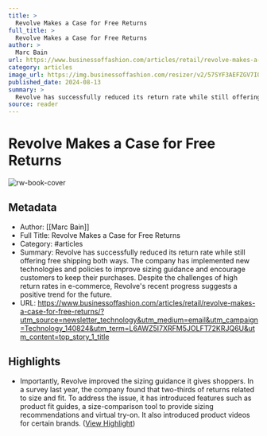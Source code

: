 ```yaml
---
title: >
  Revolve Makes a Case for Free Returns
full_title: >
  Revolve Makes a Case for Free Returns
author: >
  Marc Bain
url: https://www.businessoffashion.com/articles/retail/revolve-makes-a-case-for-free-returns/?utm_source=newsletter_technology&utm_medium=email&utm_campaign=Technology_140824&utm_term=L6AWZ5I7XRFM5JOLFT72KRJQ6U&utm_content=top_story_1_title
category: articles
image_url: https://img.businessoffashion.com/resizer/v2/57SYF3AEFZGV7IQJ7AVOIP6SRI.jpg?smart=true&auth=785a1951cc559455b0867dd9a2af95879284ac38307dd4d7d8d71fa35c1d7fc0&width=1200&height=630
published_date: 2024-08-13
summary: >
  Revolve has successfully reduced its return rate while still offering free shipping both ways. The company has implemented new technologies and policies to improve sizing guidance and encourage customers to keep their purchases. Despite the challenges of high return rates in e-commerce, Revolve's recent progress suggests a positive trend for the future.
source: reader
---
```

# Revolve Makes a Case for Free Returns

![rw-book-cover](https://img.businessoffashion.com/resizer/v2/57SYF3AEFZGV7IQJ7AVOIP6SRI.jpg?smart=true&auth=785a1951cc559455b0867dd9a2af95879284ac38307dd4d7d8d71fa35c1d7fc0&width=1200&height=630)

## Metadata
- Author: [[Marc Bain]]
- Full Title: Revolve Makes a Case for Free Returns
- Category: #articles
- Summary: Revolve has successfully reduced its return rate while still offering free shipping both ways. The company has implemented new technologies and policies to improve sizing guidance and encourage customers to keep their purchases. Despite the challenges of high return rates in e-commerce, Revolve's recent progress suggests a positive trend for the future.
- URL: https://www.businessoffashion.com/articles/retail/revolve-makes-a-case-for-free-returns/?utm_source=newsletter_technology&utm_medium=email&utm_campaign=Technology_140824&utm_term=L6AWZ5I7XRFM5JOLFT72KRJQ6U&utm_content=top_story_1_title

## Highlights
- Importantly, Revolve improved the sizing guidance it gives shoppers. In a survey last year, the company found that two-thirds of returns related to size and fit. To address the issue, it has introduced features such as product fit guides, a size-comparison tool to provide sizing recommendations and virtual try-on. It also introduced product videos for certain brands. ([View Highlight](https://read.readwise.io/read/01j5zc9kb569gnc21wvme2m4e0))


